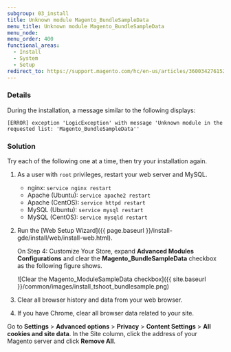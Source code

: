 ```yaml
---
subgroup: 03_install
title: Unknown module Magento_BundleSampleData
menu_title: Unknown module Magento_BundleSampleData
menu_node:
menu_order: 400
functional_areas:
  - Install
  - System
  - Setup
redirect_to: https://support.magento.com/hc/en-us/articles/360034276152
---
```


### Details

During the installation, a  message similar to the following displays:

```text
[ERROR] exception 'LogicException' with message 'Unknown module in the requested list: 'Magento_BundleSampleData''
```

### Solution

Try each of the following one at a time, then try your installation again.

1. As a user with `root` privileges, restart your web server and MySQL.

   *  nginx: `service nginx restart`
   *  Apache (Ubuntu): `service apache2 restart`
   *  Apache (CentOS): `service httpd restart`
   *  MySQL (Ubuntu): `service mysql restart`
   *  MySQL (CentOS): `service mysqld restart`

1. Run the [Web Setup Wizard]({{ page.baseurl }}/install-gde/install/web/install-web.html).

   On Step 4: Customize Your Store, expand **Advanced Modules Configurations** and clear the **Magento_BundleSampleData** checkbox as the following figure shows.

   ![Clear the Magento_ModuleSampleData checkbox]({{ site.baseurl }}/common/images/install_tshoot_bundlesample.png)

1. Clear all browser history and data from your web browser.
1. If you have Chrome, clear all browser data related to your site.

Go to **Settings** > **Advanced options** > **Privacy** > **Content Settings** > **All cookies and site data**. In the Site column, click the address of your Magento server and click **Remove All**.

